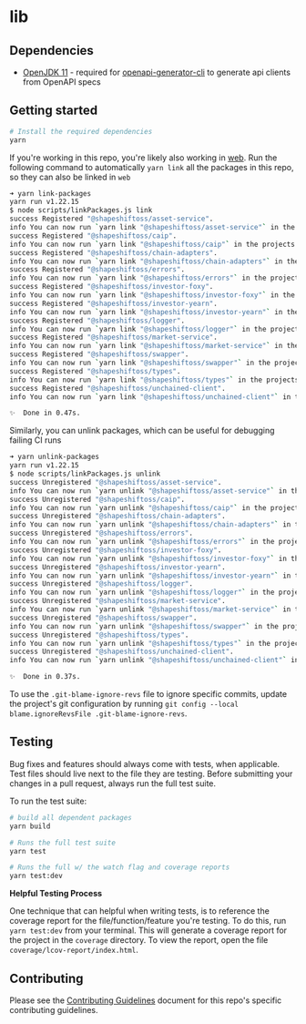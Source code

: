 # lib

## Dependencies

- [OpenJDK 11](https://openjdk.java.net/install/) - required for [openapi-generator-cli](https://openapi-generator.tech/docs/usage#generate) to generate api clients from OpenAPI specs

## Getting started

```bash
# Install the required dependencies
yarn
```

If you're working in this repo, you're likely also working in [web](https://github.com/shapeshift/web). Run the following command to automatically `yarn link` all the packages in this repo, so they can also be linked in `web`

```bash
➜ yarn link-packages
yarn run v1.22.15
$ node scripts/linkPackages.js link
success Registered "@shapeshiftoss/asset-service".
info You can now run `yarn link "@shapeshiftoss/asset-service"` in the projects where you want to use this package and it will be used instead.
success Registered "@shapeshiftoss/caip".
info You can now run `yarn link "@shapeshiftoss/caip"` in the projects where you want to use this package and it will be used instead.
success Registered "@shapeshiftoss/chain-adapters".
info You can now run `yarn link "@shapeshiftoss/chain-adapters"` in the projects where you want to use this package and it will be used instead.
success Registered "@shapeshiftoss/errors".
info You can now run `yarn link "@shapeshiftoss/errors"` in the projects where you want to use this package and it will be used instead.
success Registered "@shapeshiftoss/investor-foxy".
info You can now run `yarn link "@shapeshiftoss/investor-foxy"` in the projects where you want to use this package and it will be used instead.
success Registered "@shapeshiftoss/investor-yearn".
info You can now run `yarn link "@shapeshiftoss/investor-yearn"` in the projects where you want to use this package and it will be used instead.
success Registered "@shapeshiftoss/logger".
info You can now run `yarn link "@shapeshiftoss/logger"` in the projects where you want to use this package and it will be used instead.
success Registered "@shapeshiftoss/market-service".
info You can now run `yarn link "@shapeshiftoss/market-service"` in the projects where you want to use this package and it will be used instead.
success Registered "@shapeshiftoss/swapper".
info You can now run `yarn link "@shapeshiftoss/swapper"` in the projects where you want to use this package and it will be used instead.
success Registered "@shapeshiftoss/types".
info You can now run `yarn link "@shapeshiftoss/types"` in the projects where you want to use this package and it will be used instead.
success Registered "@shapeshiftoss/unchained-client".
info You can now run `yarn link "@shapeshiftoss/unchained-client"` in the projects where you want to use this package and it will be used instead.

✨  Done in 0.47s.
```

Similarly, you can unlink packages, which can be useful for debugging failing CI runs

```bash
➜ yarn unlink-packages
yarn run v1.22.15
$ node scripts/linkPackages.js unlink
success Unregistered "@shapeshiftoss/asset-service".
info You can now run `yarn unlink "@shapeshiftoss/asset-service"` in the projects where you no longer want to use this package.
success Unregistered "@shapeshiftoss/caip".
info You can now run `yarn unlink "@shapeshiftoss/caip"` in the projects where you no longer want to use this package.
success Unregistered "@shapeshiftoss/chain-adapters".
info You can now run `yarn unlink "@shapeshiftoss/chain-adapters"` in the projects where you no longer want to use this package.
success Unregistered "@shapeshiftoss/errors".
info You can now run `yarn unlink "@shapeshiftoss/errors"` in the projects where you no longer want to use this package.
success Unregistered "@shapeshiftoss/investor-foxy".
info You can now run `yarn unlink "@shapeshiftoss/investor-foxy"` in the projects where you no longer want to use this package.
success Unregistered "@shapeshiftoss/investor-yearn".
info You can now run `yarn unlink "@shapeshiftoss/investor-yearn"` in the projects where you no longer want to use this package.
success Unregistered "@shapeshiftoss/logger".
info You can now run `yarn unlink "@shapeshiftoss/logger"` in the projects where you no longer want to use this package.
success Unregistered "@shapeshiftoss/market-service".
info You can now run `yarn unlink "@shapeshiftoss/market-service"` in the projects where you no longer want to use this package.
success Unregistered "@shapeshiftoss/swapper".
info You can now run `yarn unlink "@shapeshiftoss/swapper"` in the projects where you no longer want to use this package.
success Unregistered "@shapeshiftoss/types".
info You can now run `yarn unlink "@shapeshiftoss/types"` in the projects where you no longer want to use this package.
success Unregistered "@shapeshiftoss/unchained-client".
info You can now run `yarn unlink "@shapeshiftoss/unchained-client"` in the projects where you no longer want to use this package.

✨  Done in 0.37s.
```

To use the `.git-blame-ignore-revs` file to ignore specific commits, update the project's git configuration by running `git config --local blame.ignoreRevsFile .git-blame-ignore-revs`.

## Testing

Bug fixes and features should always come with tests, when applicable. Test files should live next to the file they are testing. Before submitting your changes in a pull request, always run the full test suite.

To run the test suite:

```bash
# build all dependent packages
yarn build

# Runs the full test suite
yarn test

# Runs the full w/ the watch flag and coverage reports
yarn test:dev
```

**Helpful Testing Process**

One technique that can helpful when writing tests, is to reference the coverage report for the file/function/feature you're testing. To do this, run `yarn test:dev` from your terminal. This will generate a coverage report for the project in the `coverage` directory. To view the report, open the file `coverage/lcov-report/index.html`.

## Contributing

Please see the [Contributing Guidelines](CONTRIBUTING.md) document for this repo's specific contributing guidelines.
